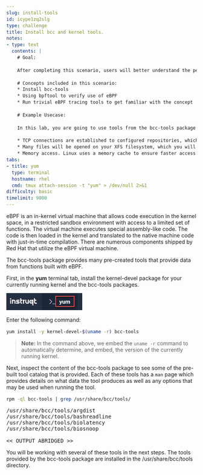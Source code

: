 ```yaml
---
slug: install-tools
id: icype1zq2slg
type: challenge
title: Install bcc and kernel tools.
notes:
- type: text
  contents: |
    # Goal:

    After completing this scenario, users will better understand the performance observability tools provided in Red Hat Enterprise Linux.

    # Concepts included in this scenario:
    * Install bcc-tools
    * Using bpftool to verify use of eBPF
    * Run trivial eBPF tracing tools to get familiar with the concept

    # Example Usecase:

    In this lab, you are going to use tools from the bcc-tools package to analyse what happens on a system during a `yum update`. We picked `yum update` because it represents a non-trivial, real world application. In a `yum update`, the following activity happens:

    * TCP connections are established to configured repositories, which you will track with `gethostlatency` and `tcplife`.
    * Many files will be opened on your XFS filesystem, which you will observe with `filetop`. You will also use `xfsslower` to determine which XFS operations take longer than 10ms to execute.
    * Memory access. Linux uses a memory cache to ensure faster access to needed information than having to go to disk. Using `cachestat`, you will be able to see hits and misses on this cache in realtime. When everything Linux needs is cached, you should observe zero misses and while the cache is being populated, you will see a number of misses. If the cache continues to be populated beyond the size of the cache, Linux will employ a LRU (Least Recently Used) algorithm with a lot of heuristics and some cached data will be removed and replaced with new data.
tabs:
- title: yum
  type: terminal
  hostname: rhel
  cmd: tmux attach-session -t "yum" > /dev/null 2>&1
difficulty: basic
timelimit: 9000
---
```

eBPF is an in-kernel virtual machine that allows code execution in the kernel space, in a restricted sandbox environment with access to a limited set of functions. The virtual machine executes special assembly-like code. The code is then loaded in the kernel and translated to the native machine code with just-in-time compilation. There are numerous components shipped by Red Hat that utilize the eBPF virtual machine.

The bcc-tools package provides many pre-created tools that provide data from functions built with eBPF.

First, in the **yum** terminal tab, install the kernel-devel package for your currently running kernel and the bcc-tools packages.

![Yum tab](../assets/yumtab.png)

Enter the following command:

```bash
yum install -y kernel-devel-$(uname -r) bcc-tools
```

>**Note:** In the command above, we embed the `uname -r` command to automatically determine, and embed, the version of the currently running kernel.

Next, inspect the content of the bcc-tools package to see some of the pre-built tool catalog that is provided.  Each of these tools has a `man` page which provides details on what data the tool produces as well as any options that may be used when running the tool.

```bash
rpm -ql bcc-tools | grep /usr/share/bcc/tools/
```

<pre class="file">
/usr/share/bcc/tools/argdist
/usr/share/bcc/tools/bashreadline
/usr/share/bcc/tools/biolatency
/usr/share/bcc/tools/biosnoop

<< OUTPUT ABRIDGED >>
</pre>

You will be working with several of these tools in the next steps.  The
tools provided by the bcc-tools package are installed in the
/usr/share/bcc/tools directory.
